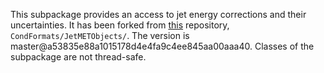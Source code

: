 This subpackage provides an access to jet energy corrections and their uncertainties. It has been forked from [this](https://github.com/miquork/jecsys) repository, `CondFormats/JetMETObjects/`. The version is master@a53835e88a1015178d4e4fa9c4ee845aa00aaa40. Classes of the subpackage are not thread-safe.
